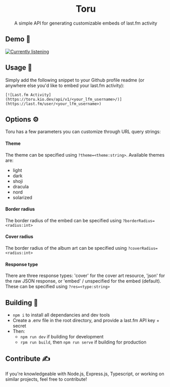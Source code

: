 <div align=center>
<h1>Toru</h1>
<p>A simple API for generating customizable embeds of last.fm activity</p>
</div>

## Demo 🚧
[![Currently listening](https://toru.kio.dev/api/v1/kiosion/?theme=dracula&)](https://last.fm/user/kiosion)

## Usage 🔧
Simply add the following snippet to your Github profile readme (or anywhere else you'd like to embed your last.fm activity):
```
[![Last.fm Activity](https://toru.kio.dev/api/v1/<your_lfm_username>/)](https://last.fm/user/<your_lfm_username>)
```

## Options ⚙️
Toru has a few parameters you can customize through URL query strings:

#### Theme
The theme can be specified using `?theme=<theme:string>`. Available themes are:
- light
- dark
- shoji
- dracula
- nord
- solarized

#### Border radius
The border radius of the embed can be specified using `?borderRadius=<radius:int>`

#### Cover radius
The border radius of the album art can be specified using `?coverRadius=<radius:int>`

#### Response type
There are three response types: 'cover' for the cover art resource, 'json' for the raw JSON response, or 'embed' / unspecified for the embed (default). These can be specified using `?res=<type:string>`

## Building 🔨

- `npm i` to install all dependancies and dev tools
- Create a .env file in the root directory, and provide a last.fm API key + secret
- Then:
	- `npm run dev` if building for development
	- `rpm run build`, then `npm run serve` if building for production

## Contribute ✍️
If you're knowledgeable with Node.js, Express.js, Typescript, or working on similar projects, feel free to contribute!
